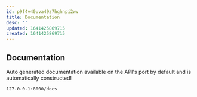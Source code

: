 ```yaml
---
id: p9f4v40uva49z7hghnpi2wv
title: Documentation
desc: ''
updated: 1641425869715
created: 1641425869715
---
```



## Documentation

Auto generated documentation available on the API's port by default and is automatically constructed!

`127.0.0.1:8000/docs`
